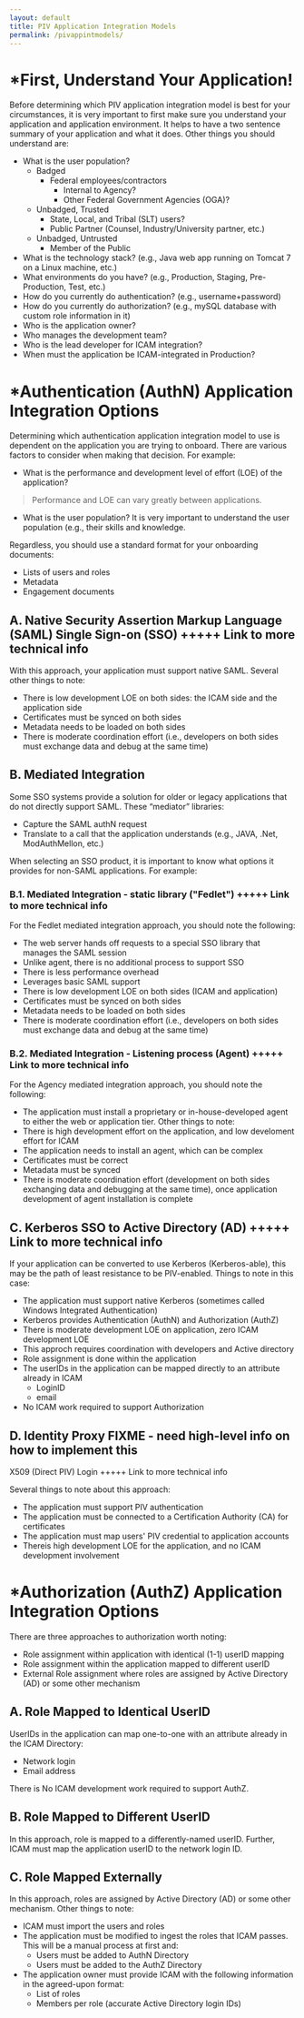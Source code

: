 ```yaml
---
layout: default
title: PIV Application Integration Models
permalink: /pivappintmodels/
---
```


# *First, Understand Your Application!
Before determining which PIV application integration model is best for your circumstances, it is very important to first make sure you understand your application and application environment.  It helps to have a two sentence summary of your application and what it does. Other things you should understand are:

- What is the user population?
    - Badged
        - Federal employees/contractors
            - Internal to Agency?
            - Other Federal Government Agencies (OGA)?
    - Unbadged, Trusted
        - State, Local, and Tribal (SLT) users?
        - Public Partner (Counsel, Industry/University partner, etc.)
     - Unbadged, Untrusted
         - Member of the Public
- What is the technology stack? (e.g., Java web app running on Tomcat 7 on a Linux machine, etc.)
- What environments do you have? (e.g., Production, Staging, Pre-Production, Test, etc.)
- How do you currently do authentication? (e.g., username+password)
- How do you currently do authorization? (e.g., mySQL database with custom role information in it)
- Who is the application owner?
- Who manages the development team?
- Who is the lead developer for ICAM integration?
- When must the application be ICAM-integrated in Production?

# *Authentication (AuthN) Application Integration Options
Determining which authentication application integration model to use is dependent on the application you are trying to onboard. There are various factors to consider when making that decision. For example:

- What is the performance and development level of effort (LOE) of the application? 
> Performance and LOE can vary greatly between applications.
- What is the user population? It is very important to understand the user population (e.g., their skills and knowledge.

Regardless, you should use a standard format for your onboarding documents:

- Lists of users and roles
- Metadata
- Engagement documents

## A. Native Security Assertion Markup Language (SAML) Single Sign-on (SSO) +++++ Link to more technical info

With this approach, your application must support native SAML. Several other things to note:

- There is low development LOE on both sides: the ICAM side and the application side
- Certificates must be synced on both sides
- Metadata needs to be loaded on both sides
- There is moderate coordination effort (i.e., developers on both sides must exchange data and debug at the same time)

## B. Mediated Integration

Some SSO systems provide a solution for older or legacy applications that do not directly support SAML. These “mediator” libraries:
        
- Capture the SAML authN request
- Translate to a call that the application understands (e.g., JAVA, .Net, ModAuthMellon, etc.)
   
When selecting an SSO product, it is important to know what options it provides for non-SAML applications. For example:

### B.1. Mediated Integration - static library ("Fedlet") +++++ Link to more technical info
For the Fedlet mediated integration approach, you should note the following:

- The web server hands off requests to a special SSO library that manages the SAML session
- Unlike agent, there is no additional process to support SSO
- There is less performance overhead
- Leverages basic SAML support
- There is low development LOE on both sides (ICAM and application)
- Certificates must be synced on both sides
- Metadata needs to be loaded on both sides
- There is moderate coordination effort (i.e., developers on both sides must exchange data and debug at the same time)

### B.2. Mediated Integration - Listening process (Agent) +++++ Link to more technical info
For the Agency mediated integration approach, you should note the following:

- The application must install a proprietary or in-house-developed agent to either the web or application tier. Other things to note:
- There is high development effort on the application, and low develoment effort for ICAM
- The application needs to install an agent, which can be complex
- Certificates must be correct
- Metadata must be synced
- There is moderate coordination effort (development on both sides exchanging data and debugging at the same time), once application development of agent installation is complete

## C. Kerberos SSO to Active Directory (AD) +++++ Link to more technical info

If your application can be converted to use Kerberos (Kerberos-able), this may be the path of least resistance to be PIV-enabled.  Things to note in this case:
    
- The application must support native Kerberos (sometimes called Windows Integrated Authentication)
- Kerberos provides Authentication (AuthN) and Authorization (AuthZ)
- There is moderate development LOE on application, zero ICAM development LOE
- This approch requires coordination with developers and Active directory
- Role assignment is done within the application
- The userIDs in the application can be mapped directly to an attribute already in ICAM
    - LoginID
    - email
- No ICAM work required to support Authorization

## D. Identity Proxy      FIXME - need high-level info on how to implement this

X509 (Direct PIV) Login +++++ Link to more technical info

Several things to note about this approach:

- The application must support PIV authentication
- The application must be connected to a Certification Authority (CA) for certificates
- The application must map users' PIV credential to application accounts
- Thereis high development LOE for the application, and no ICAM development involvement

# *Authorization (AuthZ) Application Integration Options

There are three approaches to authorization worth noting:
    
- Role assignment within application with identical (1-1) userID mapping
- Role assignment within the application mapped to different userID
- External Role assignment where roles are assigned by Active Directory (AD) or some other mechanism

## A. Role Mapped to Identical UserID

UserIDs in the application can map one-to-one with an attribute already in the ICAM Directory:
        
- Network login
- Email address

There is No ICAM development work required to support AuthZ.

## B. Role Mapped to Different UserID

In this approach, role is mapped to a differently-named userID.  Further, ICAM must map the application userID to the network login ID.

## C. Role Mapped Externally

In this approach, roles are assigned by Active Directory (AD) or some other mechanism.  Other things to note:
    
- ICAM must import the users and roles
- The application must be modified to ingest the roles that ICAM passes.  This will be a manual process at first and:
    - Users must be added to AuthN Directory
    - Users must be added to the AuthZ Directory
- The application owner must provide ICAM with the following information in the agreed-upon format:
    - List of roles
    - Members per role (accurate Active Directory login IDs)

